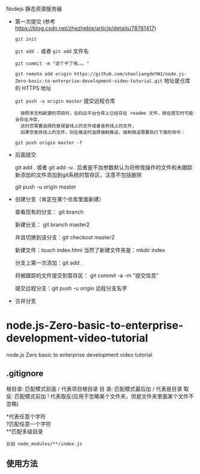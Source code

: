 Nodejs 静态资源服务器

- 第一次提交  (参考 https://blog.csdn.net/zhezhebie/article/details/78761417)

	`git init`

	`git add .` 或者 `git add` 文件名

	`git commit -m "这个干了啥。。。"`

	`git remote add origin https://github.com/shanliangdeYWJ/node.js-Zero-basic-to-enterprise-development-video-tutorial.git`  地址是仓库的 HTTPS 地址

	`git push -u origin master`    提交远程仓库
	
		按照本文档新建的项目时，在码云平台仓库上已经存在 readme 文件，故在提交时可能会存在冲突，
		这时您需要选择的是保留线上的文件或者舍弃线上的文件，
		如果您舍弃线上的文件，则在推送时选择强制推送，强制推送需要执行下面的命令：
	
	`git push origin master -f`


- 后面提交
	
	git add . 或者 git add -u .   后者是不加参数默认为将修改操作的文件和未跟踪新添加的文件添加到git系统的暂存区，注意不包括删除
	
	git push -u origin master
	
	
	
- 创建分支（肯定在某个仓库里面新建）
	
	查看现有的分支：  git branch
	
	新建分支： git branch master2

	并且切换到该分支：git checkout master2
	
	新建文件：touch index.html     当然了新建文件夹是：mkdir index

	分支上第一次添加：git add .

	将被跟踪的文件提交到暂存区： git commit -a -m "提交信息"
	
	提交远程分支：git push -u origin 远程分支名字

- 合并分支

# node.js-Zero-basic-to-enterprise-development-video-tutorial
node.js Zero basic to enterprise development video tutorial

## .gitignore

根目录: 匹配模式前面 / 代表项目根目录
目  录: 匹配模式最后加 / 代表是目录
取  反: 匹配模式前加 ! 代表取反(应用于忽略某个文件夹，但是文件夹里面某个文件不忽略)

*代表任意个字符  
?匹配任意一个字符  
**匹配多级目录  
	
	比如 node_modules/**/index.js

## 使用方法 